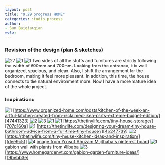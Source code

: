 ```yaml
---
layout: post
title: "9.29 progress HOME"
categories: studio process
author:
- Sun Baiqianqian
meta:
---
```




### Revision of the design (plan & sketches)

![27](https://raw.githubusercontent.com/SunBaiqianqian/SunBaiqianqian-Portfolio/master/assets/9.27-01.png)
![1](https://raw.githubusercontent.com/SunBaiqianqian/SunBaiqianqian-Portfolio/master/assets/微信图片_20210930005345.jpg)
![1](https://raw.githubusercontent.com/SunBaiqianqian/SunBaiqianqian-Portfolio/master/assets/微信图片_202109300053451.jpg)
Two sides of all the stuffs and furnitures are strictly following the width of 600mm and 700mm. Looking from the entrance, it is well-organized, spacious, and clean. Also, I shift the arrangement for the bedroom, making it feel more pleasant. In addition, this time, the house connects to the natural environment more. Now I have a more mature idea of the whole project.



### Inspirations

![1](https://raw.githubusercontent.com/SunBaiqianqian/SunBaiqianqian-Portfolio/master/assets/tiny-house-kitchen-storage-ideas.jpg)
[https://www.organized-home.com/posts/kitchen-of-the-week-an-artful-kitchen-created-from-reclaimed-ikea-parts-extreme-budget-edition/][47441323]
![2](https://raw.githubusercontent.com/SunBaiqianqian/SunBaiqianqian-Portfolio/master/assets/hidden-closet-in-tiny-home.jpg)
![3](https://raw.githubusercontent.com/SunBaiqianqian/SunBaiqianqian-Portfolio/master/assets/using-walls-as-storage-in-tiny-house.jpg)
![1](https://raw.githubusercontent.com/SunBaiqianqian/SunBaiqianqian-Portfolio/master/assets/under-floor-storage-space.jpg)
![1](https://raw.githubusercontent.com/SunBaiqianqian/SunBaiqianqian-Portfolio/master/assets/Bench-Seat-Storage-for-a-tiny-house.jpg)
[https://thetinylife.com/tiny-house-storage/][707d160a]
![1](https://raw.githubusercontent.com/SunBaiqianqian/SunBaiqianqian-Portfolio/master/assets/pull-out-bathroom-organizers.jpg)
[https://thetinylife.com/designing-your-dream-tiny-house-bathroom-advice-from-a-full-time-tiny-houser/][4b247738]
![2](https://raw.githubusercontent.com/SunBaiqianqian/SunBaiqianqian-Portfolio/master/assets/tiny-house-kichen-knife-storage.jpg)
[https://thetinylife.com/tiny-house-kitchen-ideas-and-inspiration/][fdee9c5f]
![4](https://i.pinimg.com/originals/c2/f1/c5/c2f1c5dd2c0070488785a664c7bd3411.jpg)
[image from Yoosuf Ahuzam Mujthaba's pinterest board](https://www.pinterest.com/ahuzammujthaba/_saved/)
![1](https://sc01.alicdn.com/kf/HTB1ZvV7X3vGK1Jjy0Feq6xYupXaJ/Factory-low-price-gabion-basket-gabion-stone.jpg)
gabion wall with plants from Alibaba
![3](https://www.homegardenvt.com/wp-content/uploads/2020/05/Gabion-Garden-Furniture-2.jpg)
[https://www.homegardenvt.com/gabion-garden-furniture-ideas/][19bebb3e]

  [4b247738]: https://thetinylife.com/designing-your-dream-tiny-house-bathroom-advice-from-a-full-time-tiny-houser/ "https://thetinylife.com/designing-your-dream-tiny-house-bathroom-advice-from-a-full-time-tiny-houser/"
  [fdee9c5f]: https://thetinylife.com/tiny-house-kitchen-ideas-and-inspiration/ "https://thetinylife.com/tiny-house-kitchen-ideas-and-inspiration/"
  [19bebb3e]: https://www.homegardenvt.com/gabion-garden-furniture-ideas/ "https://www.homegardenvt.com/gabion-garden-furniture-ideas/"



  [47441323]: https://www.organized-home.com/posts/kitchen-of-the-week-an-artful-kitchen-created-from-reclaimed-ikea-parts-extreme-budget-edition/ "https://www.organized-home.com/posts/kitchen-of-the-week-an-artful-kitchen-created-from-reclaimed-ikea-parts-extreme-budget-edition/"
  [707d160a]: https://thetinylife.com/tiny-house-storage/ "https://thetinylife.com/tiny-house-storage/"
  [3b66511a]: https://thetinylife.com/tiny-house-storage/ "https://thetinylife.com/tiny-house-storage/"
  [9c0eb277]: https://thetinylife.com/tiny-house-storage/ "https://thetinylife.com/tiny-house-storage/"
